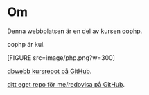 ---
---
Om
=========================

Denna webbplatsen är en del av kursen [oophp](https://dbwebb.se/kurser/oophp-v4).

oophp är kul.

[FIGURE src=image/php.png?w=300]

[dbwebb kursrepot på GitHub](https://github.com/dbwebb-se/oophp).

[ditt eget repo för me/redovisa på GitHub](https://github.com/SebastianKotljarevski/oopphp).
